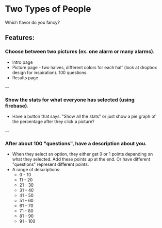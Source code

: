 # Two Types of People
Which flavor do you fancy? 

## Features:
### Choose between two pictures (ex. one alarm or many alarms).
* Intro page
* Picture page - two halves, different colors for each half (look at dropbox design for inspiration). 100 questions
* Results page

--
### Show the stats for what everyone has selected (using firebase).
* Have a button that says: "Show all the stats" or just show a pie graph of the percentage after they click a picture?

--
### After about 100 "questions", have a description about you.
* When they select an option, they either get 0 or 1 points depending on what they selected. Add these points up at the end. Or have different "questions" represent different points.
* A range of descriptions:
  * 0 - 10
  * 11 - 20
  * 21 - 30
  * 31 - 40
  * 41 - 50
  * 51 - 60
  * 61 - 70
  * 71 - 80
  * 81 - 90
  * 91 - 100
